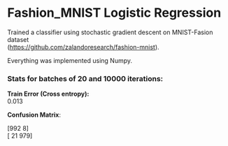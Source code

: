 # Fashion_MNIST Logistic Regression

Trained a classifier using stochastic gradient descent on MNIST-Fasion dataset<br/>
(https://github.com/zalandoresearch/fashion-mnist).

Everything was implemented using Numpy.

### Stats for batches of 20 and 10000 iterations:

__Train Error (Cross entropy):__ <br/>
0.013

__Confusion Matrix__:

[992   8]<br/>
[ 21 979]
